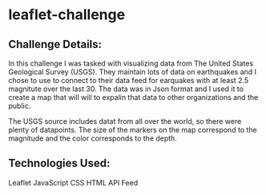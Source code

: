 # leaflet-challenge

## Challenge Details:
In this challenge I was tasked with visualizing data from The United States Geological Survey (USGS).  They maintain lots of data on earthquakes and I chose to use to connect to their data feed for earquakes with at least 2.5 magnitute over the last 30.  The data was in Json format and I used it to create a map that will will to expalin that data to other organizations and the public.  

The USGS source includes datat from all over the world, so there were plenty of datapoints. The size of the markers on the map correspond to the magnitude and the color corresponds to the depth. 

## Technologies Used:
Leaflet
JavaScript
CSS
HTML
API Feed
